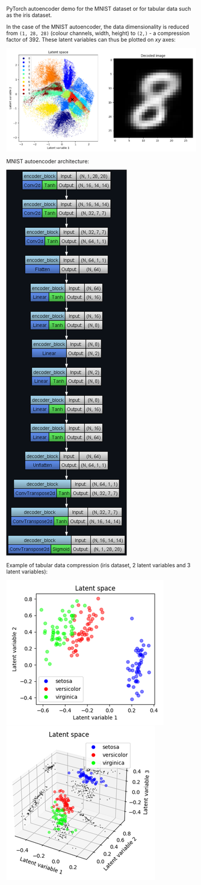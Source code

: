 PyTorch autoencoder demo for the MNIST dataset or for tabular data such as the iris dataset.

In the case of the MNIST autoencoder, the data dimensionality is reduced from `(1, 28, 28)` (colour channels, width, height) to `(2,)` - a compression factor of 392. These latent variables can thus be plotted on $xy$ axes:

![](plots/mnist_2_latent_variables.png)

MNIST autoencoder architecture:

![](plots/mnist_autoencoder_architecture.png)

Example of tabular data compression (iris dataset, 2 latent variables and 3 latent variables):

![](plots/iris_2_latent_variables.png)
![](plots/iris_3_latent_variables.png)
